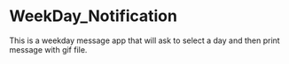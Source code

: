 # WeekDay_Notification
This is a weekday message app that will ask to select a day and then print message with gif file.
